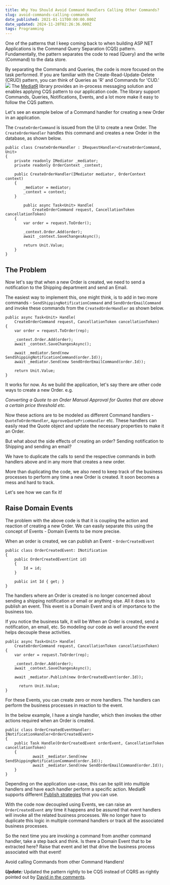 ```yaml
---
title: Why You Should Avoid Command Handlers Calling Other Commands?
slug: avoid-commands-calling-commands
date_published: 2021-01-11T00:00:00.000Z
date_updated: 2024-11-28T02:26:36.000Z
tags: Programming
---
```


One of the patterns that I keep coming back to when building ASP NET Applications is the Command Query Separation (CQS) pattern. Fundamentally, the pattern separates the code to read (Query) and the write (Command) to the data store.

By separating the Commands and Queries, the code is more focused on the task performed. If you are familiar with the Create-Read-Update-Delete (CRUD) pattern, you can think of Queries as 'R' and Commands for 'CUD.'
![](__GHOST_URL__/content/images/cqrs_pattern.jpg)
The [MediatR](https://github.com/jbogard/MediatR) library provides an in-process messaging solution and enables applying CQS pattern to our application code. The library support Commands, Queries, Notifications, Events, and a lot more make it easy to follow the CQS pattern.

Let's see an example below of a Command handler for creating a new Order in an application.

The `CreateOrderCommand` is issued from the UI to create a new Order. The `CreateOrderHandler` handles this command and creates a new Order in the database, as shown below.

    public class CreateOrderHandler : IRequestHandler<CreateOrderCommand, Unit>
    {
        private readonly IMediator _mediator;
        private readonly OrderContext _context;
    
        public CreateOrderHandler(IMediator mediator, OrderContext context)
        {
            _mediator = mediator;
            _context = context;
        }
    
            public async Task<Unit> Handle(
                CreateOrderCommand request, CancellationToken cancellationToken)
        {
            var order = request.ToOrder();
    
            _context.Order.Add(order);
            await _context.SaveChangesAsync();
    
            return Unit.Value;
        }
    }
    

## The Problem

Now let's say that when a new Order is created, we need to send a notification to the Shipping department and send an Email.

The easiest way to implement this, one might think, is to add in two more commands - `SendShippingNotificationCommand` and `SendOrderEmailCommand` and invoke these commands from the `CreatedOrderHandler` as shown below.

    public async Task<Unit> Handle(
        CreateOrderCommand request, CancellationToken cancellationToken)
    {
        var order = request.ToOrder(rep);
    
        _context.Order.Add(order);
        await _context.SaveChangesAsync();
    
        await _mediator.Send(new SendShippingNotificationCommand(order.Id));
        await _mediator.Send(new SendOrderEmailCommand(order.Id));
    
        return Unit.Value;
    }
    

It works for now. As we build the application, let's say there are other code ways to create a new Order. e.g.

*Converting a Quote to an Order*
*Manual Approval for Quotes that are above a certain price threshold etc.*

Now these actions are to be modeled as different Command handlers - `QuoteToOrderHandler`, `ApproveQuotePriceHandler` etc. These handlers can easily read the Quote object and update the necessary properties to make it an Order.

But what about the side effects of creating an order? Sending notification to Shipping and sending an email?

We have to duplicate the calls to send the respective commands in both handlers above and in any more that creates a new order.

More than duplicating the code, we also need to keep track of the business processes to perform any time a new Order is created. It soon becomes a mess and hard to track.

Let's see how we can fix it!

## Raise Domain Events

The problem with the above code is that it is coupling the action and reaction of creating a new Order. We can easily separate this using the concept of Events - Domain Events to be more precise.

When an order is created, we can publish an Event - `OrderCreatedEvent`

    public class OrderCreatedEvent: INotification
    {
        public OrderCreatedEvent(int id)
        {
            Id = id;
        }
    
        public int Id { get; }
    }
    

The handlers where an Order is created is no longer concerned about sending a shipping notification or email or anything else. All it does is to publish an event. This event is a Domain Event and is of importance to the business too.

If you notice the business talk, it will be When an Order is created, send a notification, an email, etc. So modeling our code as well around the event helps decouple these activities.

    public async Task<Unit> Handle(
        CreateOrderCommand request, CancellationToken cancellationToken)
    {
        var order = request.ToOrder(rep);
    
        _context.Order.Add(order);
        await _context.SaveChangesAsync();
    
        await _mediator.Publish(new OrderCreatedEvent(order.Id));
    
          return Unit.Value;
    }
    

For these Events, you can create zero or more handlers. The handlers can perform the business processes in reaction to the event.

In the below example, I have a single handler, which then invokes the other actions required when an Order is created.

    public class OrderCreatedEventHandler: INotificationHandler<OrderCreatedEvent>
    {
        public Task Handle(OrderCreatedEvent orderEvent, CancellationToken cancellationToken)
        {
                await _mediator.Send(new SendShippingNotificationCommand(order.Id));
                await _mediator.Send(new SendOrderEmailCommand(order.Id));
        }
    }
    

Depending on the application use-case, this can be split into multiple handlers and have each handler perform a specific action. MediatR supports different [Publish strategies](https://github.com/jbogard/MediatR/wiki#publish-strategies) that you can use.

With the code now decoupled using Events, we can raise an `OrderCreatedEvent` any time it happens and be assured that event handlers will invoke all the related business processes. We no longer have to duplicate this logic in multiple command handlers or track all the associated business processes.

So the next time you are invoking a command from another command handler, take a step back and think. Is there a Domain Event that to be extracted here? Raise that event and let that drive the business process associated with that event!

Avoid calling Commands from other Command Handlers!

***Update:*** Updated the pattern rightly to be CQS instead of CQRS as rightly pointed out by [David in the comments](http://disq.us/p/2i1jzgl).
